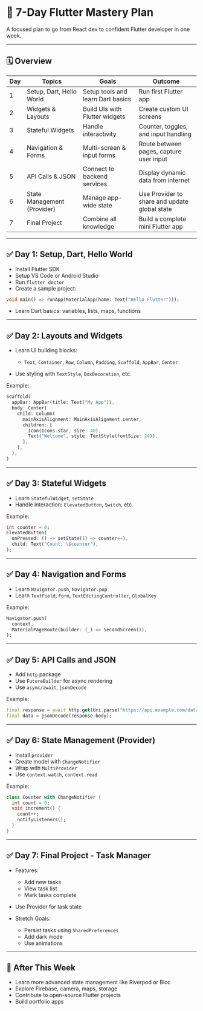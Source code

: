 # 🚀 7-Day Flutter Mastery Plan

A focused plan to go from React dev to confident Flutter developer in one week.

---

## 🗓️ Overview

| Day | Topics                      | Goals                             | Outcome                                       |
| --- | --------------------------- | --------------------------------- | --------------------------------------------- |
| 1   | Setup, Dart, Hello World    | Setup tools and learn Dart basics | Run first Flutter app                         |
| 2   | Widgets & Layouts           | Build UIs with Flutter widgets    | Create custom UI screens                      |
| 3   | Stateful Widgets            | Handle interactivity              | Counter, toggles, and input handling          |
| 4   | Navigation & Forms          | Multi-screen & input forms        | Route between pages, capture user input       |
| 5   | API Calls & JSON            | Connect to backend services       | Display dynamic data from internet            |
| 6   | State Management (Provider) | Manage app-wide state             | Use Provider to share and update global state |
| 7   | Final Project               | Combine all knowledge             | Build a complete mini Flutter app             |

---

## ✅ Day 1: Setup, Dart, Hello World

* Install Flutter SDK
* Setup VS Code or Android Studio
* Run `flutter doctor`
* Create a sample project:

```dart
void main() => runApp(MaterialApp(home: Text("Hello Flutter")));
```

* Learn Dart basics: variables, lists, maps, functions

---

## ✅ Day 2: Layouts and Widgets

* Learn UI building blocks:

  * `Text`, `Container`, `Row`, `Column`, `Padding`, `Scaffold`, `AppBar`, `Center`
* Use styling with `TextStyle`, `BoxDecoration`, etc.

Example:

```dart
Scaffold(
  appBar: AppBar(title: Text("My App")),
  body: Center(
    child: Column(
      mainAxisAlignment: MainAxisAlignment.center,
      children: [
        Icon(Icons.star, size: 48),
        Text("Welcome", style: TextStyle(fontSize: 24)),
      ],
    ),
  ),
)
```

---

## ✅ Day 3: Stateful Widgets

* Learn `StatefulWidget`, `setState`
* Handle interaction: `ElevatedButton`, `Switch`, etc.

Example:

```dart
int counter = 0;
ElevatedButton(
  onPressed: () => setState(() => counter++),
  child: Text("Count: \$counter"),
);
```

---

## ✅ Day 4: Navigation and Forms

* Learn `Navigator.push`, `Navigator.pop`
* Learn `TextField`, `Form`, `TextEditingController`, `GlobalKey`

Example:

```dart
Navigator.push(
  context,
  MaterialPageRoute(builder: (_) => SecondScreen()),
);
```

---

## ✅ Day 5: API Calls and JSON

* Add `http` package
* Use `FutureBuilder` for async rendering
* Use `async/await`, `jsonDecode`

Example:

```dart
final response = await http.get(Uri.parse("https://api.example.com/data"));
final data = jsonDecode(response.body);
```

---

## ✅ Day 6: State Management (Provider)

* Install `provider`
* Create model with `ChangeNotifier`
* Wrap with `MultiProvider`
* Use `context.watch`, `context.read`

Example:

```dart
class Counter with ChangeNotifier {
  int count = 0;
  void increment() {
    count++;
    notifyListeners();
  }
}
```

---

## ✅ Day 7: Final Project - Task Manager

* Features:

  * Add new tasks
  * View task list
  * Mark tasks complete
* Use Provider for task state
* Stretch Goals:

  * Persist tasks using `SharedPreferences`
  * Add dark mode
  * Use animations

---

## 🏁 After This Week

* Learn more advanced state management like Riverpod or Bloc
* Explore Firebase, camera, maps, storage
* Contribute to open-source Flutter projects
* Build portfolio apps
